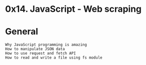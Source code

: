 # 0x14. JavaScript - Web scraping

#	General
	Why JavaScript programming is amazing
	How to manipulate JSON data
	How to use request and fetch API
	How to read and write a file using fs module
